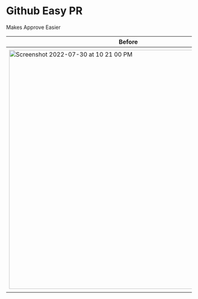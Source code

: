 # Github Easy PR

Makes Approve Easier

| Before        | After       |
| ------------- | ----------- |
| <img width="647" alt="Screenshot 2022-07-30 at 10 21 00 PM" src="https://user-images.githubusercontent.com/3432949/181916384-cf9ca97e-0915-4020-b0bf-35d3a468d4aa.png"> | <img width="657" alt="Screenshot 2022-07-30 at 10 23 38 PM" src="https://user-images.githubusercontent.com/3432949/181916386-58aeaa67-26cc-49d6-a32f-821b3c41d8f9.png"> |
